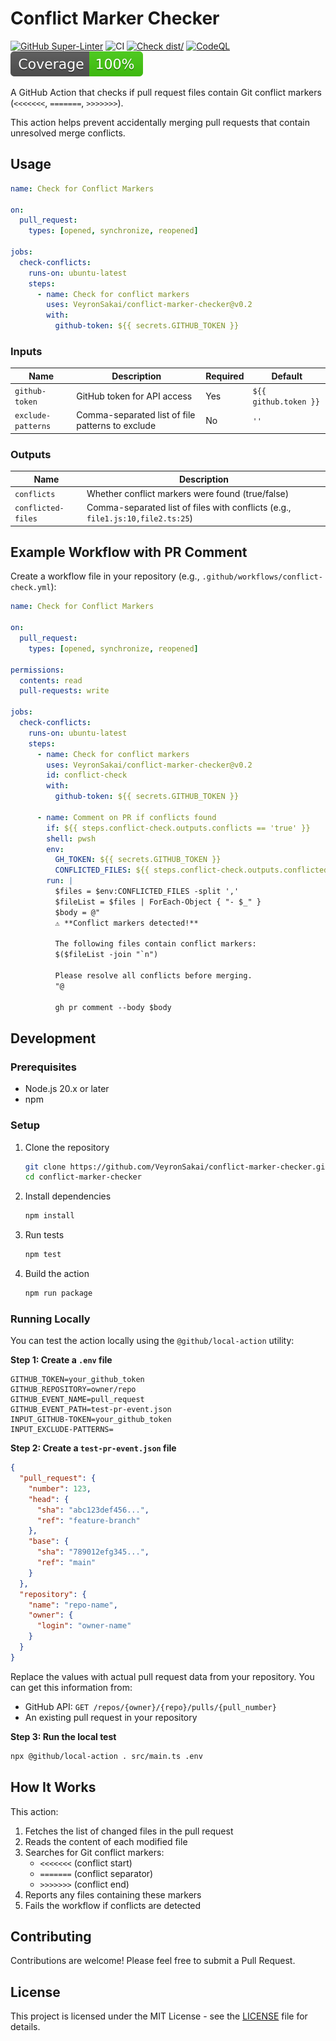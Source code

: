 # Conflict Marker Checker

[![GitHub Super-Linter](https://github.com/VeyronSakai/conflict-marker-checker/actions/workflows/linter.yml/badge.svg)](https://github.com/super-linter/super-linter)
![CI](https://github.com/VeyronSakai/conflict-marker-checker/actions/workflows/ci.yml/badge.svg)
[![Check dist/](https://github.com/VeyronSakai/conflict-marker-checker/actions/workflows/check-dist.yml/badge.svg)](https://github.com/VeyronSakai/conflict-marker-checker/actions/workflows/check-dist.yml)
[![CodeQL](https://github.com/VeyronSakai/conflict-marker-checker/actions/workflows/codeql-analysis.yml/badge.svg)](https://github.com/VeyronSakai/conflict-marker-checker/actions/workflows/codeql-analysis.yml)
[![Coverage](./badges/coverage.svg)](./badges/coverage.svg)

A GitHub Action that checks if pull request files contain Git conflict markers
(`<<<<<<<`, `=======`, `>>>>>>>`).

This action helps prevent accidentally merging pull requests that contain
unresolved merge conflicts.

## Usage

```yaml
name: Check for Conflict Markers

on:
  pull_request:
    types: [opened, synchronize, reopened]

jobs:
  check-conflicts:
    runs-on: ubuntu-latest
    steps:
      - name: Check for conflict markers
        uses: VeyronSakai/conflict-marker-checker@v0.2
        with:
          github-token: ${{ secrets.GITHUB_TOKEN }}
```

### Inputs

| Name               | Description                                      | Required | Default               |
| ------------------ | ------------------------------------------------ | -------- | --------------------- |
| `github-token`     | GitHub token for API access                      | Yes      | `${{ github.token }}` |
| `exclude-patterns` | Comma-separated list of file patterns to exclude | No       | `''`                  |

### Outputs

| Name               | Description                                                                    |
| ------------------ | ------------------------------------------------------------------------------ |
| `conflicts`        | Whether conflict markers were found (true/false)                               |
| `conflicted-files` | Comma-separated list of files with conflicts (e.g., `file1.js:10,file2.ts:25`) |

## Example Workflow with PR Comment

Create a workflow file in your repository (e.g.,
`.github/workflows/conflict-check.yml`):

```yaml
name: Check for Conflict Markers

on:
  pull_request:
    types: [opened, synchronize, reopened]

permissions:
  contents: read
  pull-requests: write

jobs:
  check-conflicts:
    runs-on: ubuntu-latest
    steps:
      - name: Check for conflict markers
        uses: VeyronSakai/conflict-marker-checker@v0.2
        id: conflict-check
        with:
          github-token: ${{ secrets.GITHUB_TOKEN }}

      - name: Comment on PR if conflicts found
        if: ${{ steps.conflict-check.outputs.conflicts == 'true' }}
        shell: pwsh
        env:
          GH_TOKEN: ${{ secrets.GITHUB_TOKEN }}
          CONFLICTED_FILES: ${{ steps.conflict-check.outputs.conflicted-files }}
        run: |
          $files = $env:CONFLICTED_FILES -split ','
          $fileList = $files | ForEach-Object { "- $_" }
          $body = @"
          ⚠️ **Conflict markers detected!**

          The following files contain conflict markers:
          $($fileList -join "`n")

          Please resolve all conflicts before merging.
          "@

          gh pr comment --body $body
```

## Development

### Prerequisites

- Node.js 20.x or later
- npm

### Setup

1. Clone the repository

   ```bash
   git clone https://github.com/VeyronSakai/conflict-marker-checker.git
   cd conflict-marker-checker
   ```

2. Install dependencies

   ```bash
   npm install
   ```

3. Run tests

   ```bash
   npm test
   ```

4. Build the action
   ```bash
   npm run package
   ```

### Running Locally

You can test the action locally using the `@github/local-action` utility:

**Step 1: Create a `.env` file**

```env
GITHUB_TOKEN=your_github_token
GITHUB_REPOSITORY=owner/repo
GITHUB_EVENT_NAME=pull_request
GITHUB_EVENT_PATH=test-pr-event.json
INPUT_GITHUB-TOKEN=your_github_token
INPUT_EXCLUDE-PATTERNS=
```

**Step 2: Create a `test-pr-event.json` file**

```json
{
  "pull_request": {
    "number": 123,
    "head": {
      "sha": "abc123def456...",
      "ref": "feature-branch"
    },
    "base": {
      "sha": "789012efg345...",
      "ref": "main"
    }
  },
  "repository": {
    "name": "repo-name",
    "owner": {
      "login": "owner-name"
    }
  }
}
```

Replace the values with actual pull request data from your repository. You can
get this information from:

- GitHub API: `GET /repos/{owner}/{repo}/pulls/{pull_number}`
- An existing pull request in your repository

**Step 3: Run the local test**

```bash
npx @github/local-action . src/main.ts .env
```

## How It Works

This action:

1. Fetches the list of changed files in the pull request
2. Reads the content of each modified file
3. Searches for Git conflict markers:
   - `<<<<<<<` (conflict start)
   - `=======` (conflict separator)
   - `>>>>>>>` (conflict end)
4. Reports any files containing these markers
5. Fails the workflow if conflicts are detected

## Contributing

Contributions are welcome! Please feel free to submit a Pull Request.

## License

This project is licensed under the MIT License - see the [LICENSE](LICENSE) file
for details.
